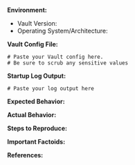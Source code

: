 <!-- Please reserve GitHub issues for bug reports and feature requests.

For questions, the best place to get answers is on our [mailing list](https://groups.google.com/forum/#!forum/vault-tool), as they will get more visibility from experienced users than the issue tracker.

Please note: We take Vault's security and our users' trust very seriously. If you believe you have found a security issue in Vault, please responsibly disclose by contacting us at security@hashicorp.com. Our PGP key is available at [our security page](https://www.hashicorp.com/security/).

-->


<!-- Uncomment this section if this is a feature request. Include or exclude other sections as deemed appropriate.
**Feature Request:**
-->

**Environment:**
<!-- The version can be retrieved with `vault version`. -->

* Vault Version:
* Operating System/Architecture:

**Vault Config File:**
<!-- Configuration file used for the vault server. -->

```hcl
# Paste your Vault config here.
# Be sure to scrub any sensitive values
```

**Startup Log Output:**
<!-- Logs from vault's output on startup, if available. -->

```text
# Paste your log output here
```

**Expected Behavior:**
<!-- What should have happened? -->

**Actual Behavior:**
<!-- What actually happened? -->

**Steps to Reproduce:**
<!-- List the steps required to reproduce the issue. -->

**Important Factoids:**
<!-- Describe any atypical environment setup, if any. -->

**References:**
<!-- Link to any references, such as GitHub issues or pull requests. -->
